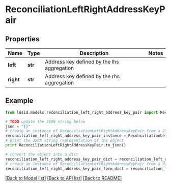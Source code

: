 # ReconciliationLeftRightAddressKeyPair


## Properties
Name | Type | Description | Notes
------------ | ------------- | ------------- | -------------
**left** | **str** | Address key defined by the lhs aggregation | 
**right** | **str** | Address key defined by the rhs aggregation | 

## Example

```python
from lusid.models.reconciliation_left_right_address_key_pair import ReconciliationLeftRightAddressKeyPair

# TODO update the JSON string below
json = "{}"
# create an instance of ReconciliationLeftRightAddressKeyPair from a JSON string
reconciliation_left_right_address_key_pair_instance = ReconciliationLeftRightAddressKeyPair.from_json(json)
# print the JSON string representation of the object
print ReconciliationLeftRightAddressKeyPair.to_json()

# convert the object into a dict
reconciliation_left_right_address_key_pair_dict = reconciliation_left_right_address_key_pair_instance.to_dict()
# create an instance of ReconciliationLeftRightAddressKeyPair from a dict
reconciliation_left_right_address_key_pair_form_dict = reconciliation_left_right_address_key_pair.from_dict(reconciliation_left_right_address_key_pair_dict)
```
[[Back to Model list]](../README.md#documentation-for-models) [[Back to API list]](../README.md#documentation-for-api-endpoints) [[Back to README]](../README.md)


